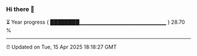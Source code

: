 ### Hi there 👋

⏳ Year progress { ████████▁▁▁▁▁▁▁▁▁▁▁▁▁▁▁▁▁▁▁▁▁▁ } 28.70 %

---

⏰ Updated on Tue, 15 Apr 2025 18:18:27 GMT
